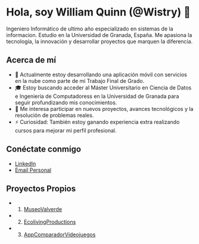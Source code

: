 # Hola, soy William Quinn (@Wistry) 👋

Ingeniero Informático de ultimo año especializado en sistemas de la informacion. Estudio en la Universidad de Granada, España. Me apasiona la tecnología, la innovación y desarrollar proyectos que marquen la diferencia.

## Acerca de mí

- 🌱 Actualmente estoy desarrollando una aplicación móvil con servicios en la nube como parte de mi Trabajo Final de Grado.
- 🎓 Estoy buscando acceder al Máster Universitario en Ciencia de Datos e Ingeniería de Computadoress en la Universidad de Granada para seguir profundizando mis conocimientos.
- 👀 Me interesa participar en nuevos proyectos, avances tecnológicos y la resolución de problemas reales.
- ⚡ Curiosidad: También estoy ganando experiencia extra realizando cursos para mejorar mi perfil profesional.

## Conéctate conmigo

- [LinkedIn](https://www.linkedin.com/in/williamquinn03/)
- [Email Personal](wistry7@gmail.com)

## Proyectos Propios
- 1. [MuseoValverde](https://github.com/Wistry/MuseoValverde)
- 2. [EcolivingProductions](https://github.com/Wistry/EcolivingProductions)
- 3. [AppComparadorVideojuegos](https://github.com/Wistry/AppComparadorVideojuegos)

<!---
Wistry/Wistry is a ✨ special ✨ repository because its `README.md` (this file) appears on your GitHub profile.
You can click the Preview link to take a look at your changes.
--->

